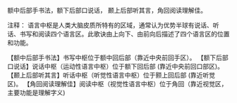 额中后部手书法，额下后部口说话，
颞上后部听其言，角回阅读理解佳。

注释：
语言中枢是人类大脑皮质所特有的区域，通常认为优势半球有说话、听话、书写和阅读四个语言区。此歌诀由上向下、由前向后描述了四个语言区的位置和功能。

【额中后部手书法】书写中枢位于额中回后部（靠近中央前回手区）。
【额下后部口说话】说话中枢（运动性语言中枢）位于额下回后部 (靠近中央前回口部区)。
【颞上后部听其言】听话中枢（听觉性语言中枢）位于颢上回后部 (靠近听觉区)。
【角回阅读理解佳】阅读中枢（视觉性语言中枢）位于角回（靠近视觉区，主要功能是理解字义)